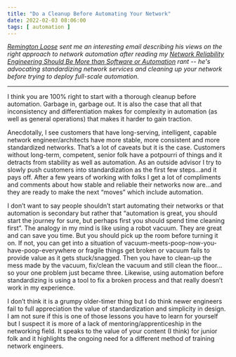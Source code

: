 ```yaml
---
title: "Do a Cleanup Before Automating Your Network"
date: 2022-02-03 08:06:00
tags: [ automation ]
---
```

*[Remington Loose](https://www.linkedin.com/in/remington/) sent me an interesting email describing his views on the right approach to network automation after reading my _[Network Reliability Engineering Should Be More than Software or Automation](/2020/06/network-reliability-engineering-more-than-automation.html)_ rant -- he's advocating standardizing network services and cleaning up your network before trying to deploy full-scale automation.*

---

I think you are 100% right to start with a thorough cleanup before automation. Garbage in, garbage out. It is also the case that all that inconsistency and differentiation makes for complexity in automation (as well as general operations) that makes it harder to gain traction.
<!--more-->
Anecdotally, I see customers that have long-serving, intelligent, capable network engineer/architects have more stable, more consistent and more standardized networks. That’s a lot of caveats but it is the case. Customers without long-term, competent, senior folk have a potpourri of things and it detracts from stability as well as automation. As an outside advisor I try to slowly push customers into standardization as the first few steps…and it pays off. After a few years of working with folks I get a lot of compliments and comments about how stable and reliable their networks now are…and they are ready to make the next “moves” which include automation.

I don’t want to say people shouldn’t start automating their networks or that automation is secondary but rather that “automation is great, you should start the journey for sure, but perhaps first you should spend time cleaning first”. The analogy in my mind is like using a robot vacuum. They are great and can save you time. But you should pick up the room before turning it on. If not, you can get into a situation of vacuum-meets-poop-now-you-have-poop-everywhere or fragile things get broken or vacuum fails to provide value as it gets stuck/snagged. Then you have to clean-up the mess made by the vacuum, fix/clean the vacuum and still clean the floor…so your one problem just became three. Likewise, using automation before standardizing is using a tool to fix a broken process and that really doesn’t work in my experience.

I don’t think it is a grumpy older-timer thing but I do think newer engineers fail to full appreciation the value of standardization and simplicity in design. I am not sure if this is one of those lessons you have to learn for yourself but I suspect it is more of a lack of mentoring/apprenticeship in the networking field. It speaks to the value of your content (I think) for junior folk and it highlights the ongoing need for a different method of training network engineers.